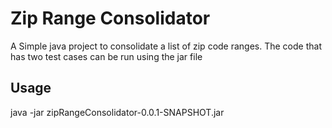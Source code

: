 # Zip Range Consolidator
A Simple java project to consolidate a list of zip code ranges.
The code that has two test cases can be run using the jar file 
## Usage
java -jar zipRangeConsolidator-0.0.1-SNAPSHOT.jar 
